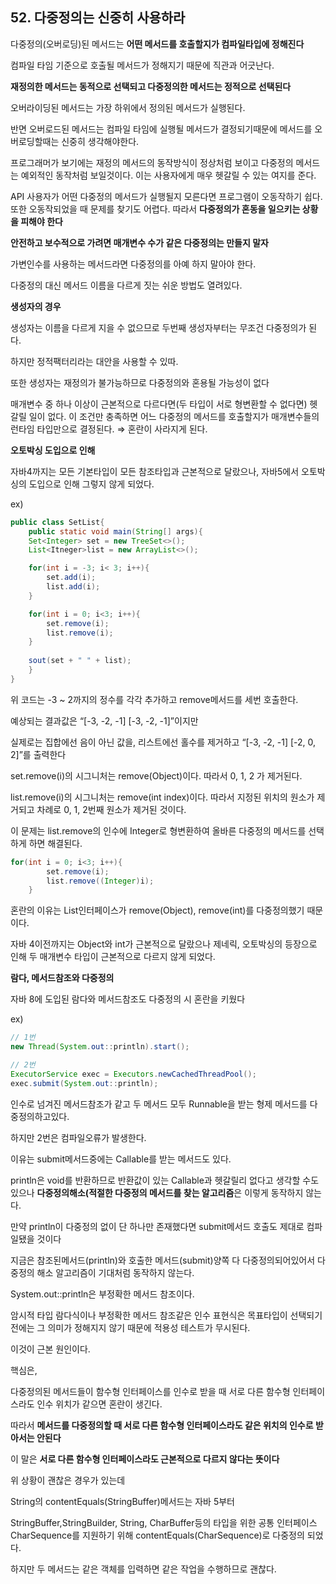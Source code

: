 ## 52. 다중정의는 신중히 사용하라

다중정의(오버로딩)된 메서드는 **어떤 메서드를 호출할지가 컴파일타입에 정해진다**

컴파일 타임 기준으로 호출될 메서드가 정해지기 때문에 직관과 어긋난다.

**재정의한 메서드는 동적으로 선택되고 다중정의한 메서드는 정적으로 선택된다**

오버라이딩된 메서드는 가장 하위에서 정의된 메서드가 실행된다.

반면 오버로드된 메서드는 컴파일 타임에 실행될 메서드가 결정되기때문에 메서드를 오버로딩할때는 신중히 생각해야한다.

프로그래머가 보기에는 재정의 메서드의 동작방식이 정상처럼 보이고 다중정의 메서드는 예외적인 동작처럼 보일것이다. 이는 사용자에게 매우 헷갈릴 수 있는 여지를 준다.

API 사용자가 어떤 다중정의 메서드가 실행될지 모른다면 프로그램이 오동작하기 쉽다. 또한 오동작되었을 때 문제를 찾기도 어렵다. 따라서 **다중정의가 혼동을 일으키는 상황을 피해야 한다**

**안전하고 보수적으로 가려면 매개변수 수가 같은 다중정의는 만들지 말자**

가변인수를 사용하는 메서드라면 다중정의를 아예 하지 말아야 한다.

다중정의 대신 메서드 이름을 다르게 짓는 쉬운 방법도 열려있다.

**생성자의 경우**

생성자는 이름을 다르게 지을 수 없으므로 두번째 생성자부터는 무조건 다중정의가 된다.

하지만 정적팩터리라는 대안을 사용할 수 있따.

또한 생성자는 재정의가 불가능하므로 다중정의와 혼용될 가능성이 없다

매개변수 중 하나 이상이 근본적으로 다르다면(두 타입이 서로 형변환할 수 없다면) 헷갈릴 일이 없다. 이 조건만 충족하면 어느 다중정의 메서드를 호출할지가 매개변수들의 런타임 타입만으로 결정된다. ⇒ 혼란이 사라지게 된다.

**오토박싱 도입으로 인해**

자바4까지는 모든 기본타입이 모든 참조타입과 근본적으로 달랐으나,
자바5에서 오토박싱의 도입으로 인해 그렇지 않게 되었다.

ex)

```java
public class SetList{
	public static void main(String[] args){
	Set<Integer> set = new TreeSet<>();
	List<Itneger>list = new ArrayList<>();

	for(int i = -3; i< 3; i++){
		set.add(i);
		list.add(i);
	}

	for(int i = 0; i<3; i++){
		set.remove(i);
		list.remove(i);
	}
	
	sout(set + " " + list);
	}
}
```

위 코드는 -3 ~ 2까지의 정수를 각각 추가하고 remove메서드를 세번 호출한다.

예상되는 결과값은 “[-3, -2, -1] [-3, -2, -1]”이지만

실제로는 집합에선 음이 아닌 값을, 리스트에선 홀수를 제거하고 “[-3, -2, -1] [-2, 0, 2]”를 출력한다

set.remove(i)의 시그니처는 remove(Object)이다. 따라서 0, 1, 2 가 제거된다.

list.remove(i)의 시그니처는 remove(int index)이다. 따라서 지정된 위치의 원소가 제거되고 차례로 0, 1, 2번째 원소가 제거된 것이다.

이 문제는 list.remove의 인수에 Integer로 형변환하여 올바른 다중정의 메서드를 선택하게 하면 해결된다.

```java
for(int i = 0; i<3; i++){
		set.remove(i);
		list.remove((Integer)i);
	}
```

혼란의 이유는 List<E>인터페이스가 remove(Object), remove(int)를 다중정의했기 때문이다.

자바 4이전까지는 Object와 int가 근본적으로 달랐으나 제네릭, 오토박싱의 등장으로 인해 두 매개변수 타입이 근본적으로 다르지 않게 되었다.

**람다, 메서드참조와 다중정의**

자바 8에 도입된 람다와 메서드참조도 다중정의 시 혼란을 키웠다

ex)

```java
// 1번
new Thread(System.out::println).start();

// 2번
ExecutorService exec = Executors.newCachedThreadPool();
exec.submit(System.out::println);
```

인수로 넘겨진 메서드참조가 같고 두 메서드 모두 Runnable을 받는 형제 메서드를 다중정의하고있다.

하지만 2번은 컴파일오류가 발생한다.

이유는 submit메서드중에는 Callable<T>를 받는 메서드도 있다.

println은 void를 반환하므로 반환값이 있는 Callable과 헷갈릴리 없다고 생각할 수도 있으나 **다중정의해소(적절한 다중정의 메서드를 찾는 알고리즘**은 이렇게 동작하지 않는다.

만약 println이 다중정의 없이 단 하나만 존재했다면 submit메서드 호출도 제대로 컴파일됐을 것이다

지금은 참조된메서드(println)와 호출한 메서드(submit)양쪽 다 다중정의되어있어서 다중정의 해소 알고리즘이 기대처럼 동작하지 않는다.

System.out::println은 부정확한 메서드 참조이다.

암시적 타입 람다식이나 부정확한 메서드 참조같은 인수 표현식은 목표타입이 선택되기 전에는 그 의미가 정해지지 않기 때문에 적용성 테스트가 무시된다.

이것이 근본 원인이다.

핵심은,

다중정의된 메서드들이 함수형 인터페이스를 인수로 받을 때 서로 다른 함수형 인터페이스라도 인수 위치가 같으면 혼란이 생긴다.

따라서 **메서드를 다중정의할 때 서로 다른 함수형 인터페이스라도 같은 위치의 인수로 받아서는 안된다**

이 말은 **서로 다른 함수형 인터페이스라도 근본적으로 다르지 않다는 뜻이다**

위 상황이 괜찮은 경우가 있는데

String의 contentEquals(StringBuffer)메서드는 자바 5부터

StringBuffer,StringBuilder, String, CharBuffer등의 타입을 위한 공통 인터페이스 CharSequence를 지원하기 위해 contentEquals(CharSequence)로 다중정의 되었다.

하지만 두 메서드는 같은 객체를 입력하면 같은 작업을 수행하므로 괜찮다.